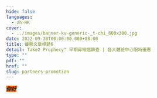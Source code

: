 ```yaml
---
hide: false
languages:
  - zh-HK
cover:
  - ../images/banner-kv-generic-_t-chi_600x300.jpg
date: 2022-09-30T00:00:00.000+08:00
title: 優惠文章標題6
detail: Take2 Prophecy™ 早期鼻咽癌篩查 | 各大體檢中心限時優惠
type: ""
pdf: ""
href: ""
slug: partners-promotion
---
```


<p><em><span style="background-color: #ff6600;"><strong>你好</strong></span></em></p>

